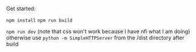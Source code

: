 Get started:

`npm install`
`npm run build`

`npm run dev` (note that css won't work because I have nfi what I am doing)
otherwise use
`python -m SimpleHTTPServer` from the /dist directory after build